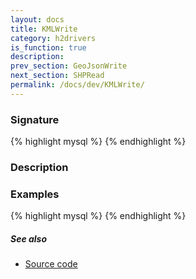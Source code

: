 ```yaml
---
layout: docs
title: KMLWrite
category: h2drivers
is_function: true
description: 
prev_section: GeoJsonWrite
next_section: SHPRead
permalink: /docs/dev/KMLWrite/
---
```


### Signature

{% highlight mysql %}
{% endhighlight %}

### Description

### Examples

{% highlight mysql %}
{% endhighlight %}

##### See also

* <a href="https://github.com/irstv/H2GIS/blob/a8e61ea7f1953d1bad194af926a568f7bc9aac96/h2drivers/src/main/java/org/h2gis/drivers/kml/KMLWrite.java" target="_blank">Source code</a>
